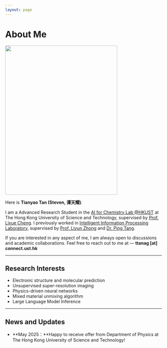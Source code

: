 ```yaml
---
layout: page
---
```


# About Me

<img src="https://peninsula824.github.io/Tianyao.jpg" class="floatpic" width="360" height="480">

Here is **Tianyao Tan (Steven, 谭天耀)**.<br>

I am a Advanced Research Student in the [AI for Chemistry Lab @HKUST](https://ai4qc.github.io/) at The Hong Kong University of Science and Technology, supervised by [Prof. Lixue Cheng](https://sherrylixuecheng.github.io/). I previously worked in [Intelligent Information Processing Laboratory](https://iiplaboratory.com/teams/), supervised by [Prof. Liyun Zhong](https://iiplaboratory.com/team/%e9%92%9f%e4%b8%bd%e4%ba%91-2/) and [Dr. Ping Tang](https://www.researchgate.net/profile/Ping-Tang-6).

If you are interested in any aspect of me, I am always open to discussions and academic collaborations. Feel free to reach out to me at — **ttanag [at] connect.ust.hk**

---

## Research Interests

- Electronic structure and molecular prediction
- Unsupervised super-resolution imaging
- Physics-driven neural networks
- Mixed material unmixing algorithm
- Large Language Model Inference

---

## News and Updates

- **May 2025：**Happy to receive offer from Department of Physics at The Hong Kong University of Science and Technology!

